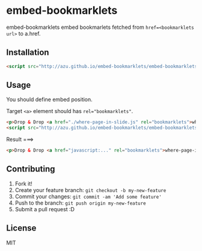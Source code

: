 # embed-bookmarklets

embed-bookmarklets embed bookmarlets fetched from `href=<bookmarklets url>` to a.href.

## Installation

```html
<script src="http://azu.github.io/embed-bookmarklets/embed-bookmarklets.js"></script>
```

## Usage

You should define embed position.

Target `<a>` element should has `rel="bookmarklets"`.

```html
<p>Drop & Drop <a href="./where-page-in-slide.js" rel="bookmarklets">where-page-in-slide</a> to bookmark toolbar.</p>
<script src="http://azu.github.io/embed-bookmarklets/embed-bookmarklets.js"></script>
```

Result ===>

```html
<p>Drop & Drop <a href="javascript:..." rel="bookmarklets">where-page-in-slide</a> to bookmark toolbar.</p>
```

## Contributing

1. Fork it!
2. Create your feature branch: `git checkout -b my-new-feature`
3. Commit your changes: `git commit -am 'Add some feature'`
4. Push to the branch: `git push origin my-new-feature`
5. Submit a pull request :D

## License

MIT
